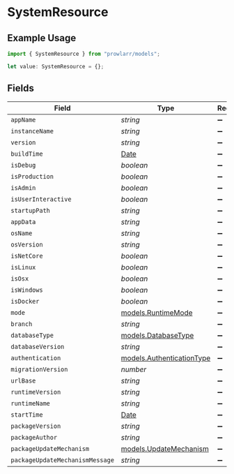 # SystemResource

## Example Usage

```typescript
import { SystemResource } from "prowlarr/models";

let value: SystemResource = {};
```

## Fields

| Field                                                                                         | Type                                                                                          | Required                                                                                      | Description                                                                                   |
| --------------------------------------------------------------------------------------------- | --------------------------------------------------------------------------------------------- | --------------------------------------------------------------------------------------------- | --------------------------------------------------------------------------------------------- |
| `appName`                                                                                     | *string*                                                                                      | :heavy_minus_sign:                                                                            | N/A                                                                                           |
| `instanceName`                                                                                | *string*                                                                                      | :heavy_minus_sign:                                                                            | N/A                                                                                           |
| `version`                                                                                     | *string*                                                                                      | :heavy_minus_sign:                                                                            | N/A                                                                                           |
| `buildTime`                                                                                   | [Date](https://developer.mozilla.org/en-US/docs/Web/JavaScript/Reference/Global_Objects/Date) | :heavy_minus_sign:                                                                            | N/A                                                                                           |
| `isDebug`                                                                                     | *boolean*                                                                                     | :heavy_minus_sign:                                                                            | N/A                                                                                           |
| `isProduction`                                                                                | *boolean*                                                                                     | :heavy_minus_sign:                                                                            | N/A                                                                                           |
| `isAdmin`                                                                                     | *boolean*                                                                                     | :heavy_minus_sign:                                                                            | N/A                                                                                           |
| `isUserInteractive`                                                                           | *boolean*                                                                                     | :heavy_minus_sign:                                                                            | N/A                                                                                           |
| `startupPath`                                                                                 | *string*                                                                                      | :heavy_minus_sign:                                                                            | N/A                                                                                           |
| `appData`                                                                                     | *string*                                                                                      | :heavy_minus_sign:                                                                            | N/A                                                                                           |
| `osName`                                                                                      | *string*                                                                                      | :heavy_minus_sign:                                                                            | N/A                                                                                           |
| `osVersion`                                                                                   | *string*                                                                                      | :heavy_minus_sign:                                                                            | N/A                                                                                           |
| `isNetCore`                                                                                   | *boolean*                                                                                     | :heavy_minus_sign:                                                                            | N/A                                                                                           |
| `isLinux`                                                                                     | *boolean*                                                                                     | :heavy_minus_sign:                                                                            | N/A                                                                                           |
| `isOsx`                                                                                       | *boolean*                                                                                     | :heavy_minus_sign:                                                                            | N/A                                                                                           |
| `isWindows`                                                                                   | *boolean*                                                                                     | :heavy_minus_sign:                                                                            | N/A                                                                                           |
| `isDocker`                                                                                    | *boolean*                                                                                     | :heavy_minus_sign:                                                                            | N/A                                                                                           |
| `mode`                                                                                        | [models.RuntimeMode](../models/runtimemode.md)                                                | :heavy_minus_sign:                                                                            | N/A                                                                                           |
| `branch`                                                                                      | *string*                                                                                      | :heavy_minus_sign:                                                                            | N/A                                                                                           |
| `databaseType`                                                                                | [models.DatabaseType](../models/databasetype.md)                                              | :heavy_minus_sign:                                                                            | N/A                                                                                           |
| `databaseVersion`                                                                             | *string*                                                                                      | :heavy_minus_sign:                                                                            | N/A                                                                                           |
| `authentication`                                                                              | [models.AuthenticationType](../models/authenticationtype.md)                                  | :heavy_minus_sign:                                                                            | N/A                                                                                           |
| `migrationVersion`                                                                            | *number*                                                                                      | :heavy_minus_sign:                                                                            | N/A                                                                                           |
| `urlBase`                                                                                     | *string*                                                                                      | :heavy_minus_sign:                                                                            | N/A                                                                                           |
| `runtimeVersion`                                                                              | *string*                                                                                      | :heavy_minus_sign:                                                                            | N/A                                                                                           |
| `runtimeName`                                                                                 | *string*                                                                                      | :heavy_minus_sign:                                                                            | N/A                                                                                           |
| `startTime`                                                                                   | [Date](https://developer.mozilla.org/en-US/docs/Web/JavaScript/Reference/Global_Objects/Date) | :heavy_minus_sign:                                                                            | N/A                                                                                           |
| `packageVersion`                                                                              | *string*                                                                                      | :heavy_minus_sign:                                                                            | N/A                                                                                           |
| `packageAuthor`                                                                               | *string*                                                                                      | :heavy_minus_sign:                                                                            | N/A                                                                                           |
| `packageUpdateMechanism`                                                                      | [models.UpdateMechanism](../models/updatemechanism.md)                                        | :heavy_minus_sign:                                                                            | N/A                                                                                           |
| `packageUpdateMechanismMessage`                                                               | *string*                                                                                      | :heavy_minus_sign:                                                                            | N/A                                                                                           |